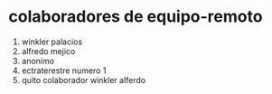 # colaboradores de equipo-remoto 
1. winkler palacios 
2. alfredo mejico 
3. anonimo 
4. ectraterestre numero 1
5. quito colaborador winkler alferdo
